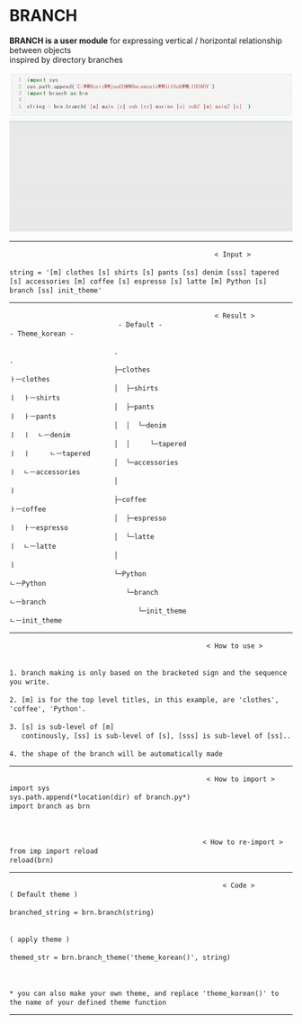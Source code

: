# BRANCH
**BRANCH is a user module** for expressing vertical / horizontal relationship between objects  
inspired by directory branches
  
  

![](example_gif.gif)

  
  

******                                     

                                                       < Input >  
                                                       
    string = '[m] clothes [s] shirts [s] pants [ss] denim [sss] tapered [s] accessories [m] coffee [s] espresso [s] latte [m] Python [s] branch [ss] init_theme'   
              
***

                                                       < Result >  
                               - Default -                                    - Theme_korean -
                                                                              
                              .                                              .                                               
                              ├─clothes                                      ㅏㅡclothes 
                              │  ├─shirts                                    ㅣ  ㅏㅡshirts  
                              │  ├─pants                                     ㅣ  ㅏㅡpants   
                              │  │  └─denim                                  ㅣ  ㅣ  ㄴㅡdenim  
                              │  │     └─tapered                             ㅣ  ㅣ     ㄴㅡtapered   
                              │  └─accessories                               ㅣ  ㄴㅡaccessories   
                              │                                              ㅣ                     
                              ├─coffee                                       ㅏㅡcoffee     
                              │  ├─espresso                                  ㅣ  ㅏㅡespresso    
                              │  └─latte                                     ㅣ  ㄴㅡlatte  
                              │                                              ㅣ          
                              └─Python                                      ㄴㅡPython      
                                 └─branch                                      ㄴㅡbranch       
                                    └─init_theme                                  ㄴㅡinit_theme 

***                                       
        
                                                     < How to use >  
                                                     
                                                     
    1. branch making is only based on the bracketed sign and the sequence you write.
    
    2. [m] is for the top level titles, in this example, are 'clothes', 'coffee', 'Python'.
    
    3. [s] is sub-level of [m]
       continously, [ss] is sub-level of [s], [sss] is sub-level of [ss]..
       
    4. the shape of the branch will be automatically made
   
    
***   

                                                     < How to import >  
    import sys
    sys.path.append(*location(dir) of branch.py*)
    import branch as brn


        
                                                    < How to re-import >  
    from imp import reload 
    reload(brn) 

***

                                                         < Code >  
    ( Default theme )                
    
    branched_string = brn.branch(string)
    
    
    ( apply theme )      
    
    themed_str = brn.branch_theme('theme_korean()', string)
    
    
    
    * you can also make your own theme, and replace 'theme_korean()' to the name of your defined theme function
    
***

